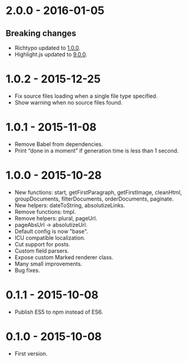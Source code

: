 # 2.0.0 - 2016-01-05

## Breaking changes

* Richtypo updated to [1.0.0](https://github.com/sapegin/richtypo.js/releases/tag/1.0.0).
* Highlight.js updated to [9.0.0](https://github.com/isagalaev/highlight.js/blob/master/CHANGES.md#version-900).

# 1.0.2 - 2015-12-25

* Fix source files loading when a single file type specified.
* Show warning when no source files found.

# 1.0.1 - 2015-11-08

* Remove Babel from dependencies.
* Print “done in a moment” if generation time is less than 1 second.

# 1.0.0 - 2015-10-28

* New functions: start, getFirstParagraph, getFirstImage, cleanHtml, groupDocuments, filterDocuments, orderDocuments, paginate.
* New helpers: dateToString, absolutizeLinks.
* Remove functions: tmpl.
* Remove helpers: plural, pageUrl.
* pageAbsUrl  → absolutizeUrl.
* Default config is now "base".
* ICU compatible localization.
* Cut support for posts.
* Custom field parsers.
* Expose custom Marked renderer class.
* Many small improvements.
* Bug fixes.

# 0.1.1 - 2015-10-08

* Publish ES5 to npm instead of ES6.

# 0.1.0 - 2015-10-08

* First version.
